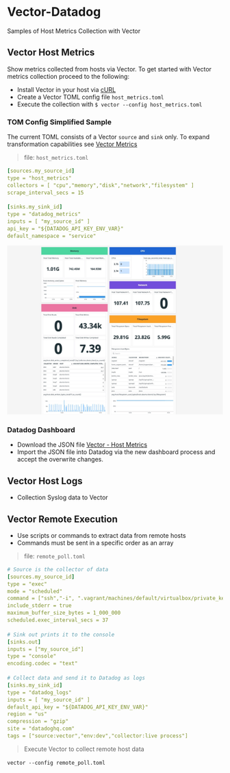 # Vector-Datadog
Samples of Host Metrics Collection with Vector


## Vector Host Metrics

Show metrics collected from hosts via Vector. To get started with Vector metrics collection proceed to the following:

* Install Vector in your host via [cURL](https://vector.dev/docs/setup/installation/#installation-script)
* Create a Vector TOML config file `host_metrics.toml`
* Execute the collection with `$ vector --config host_metrics.toml`

### TOM Config Simplified Sample

The current TOML consists of a Vector `source` and `sink` only. To expand transformation capabilities see [Vector Metrics](https://vector.dev/docs/about/under-the-hood/architecture/data-model/metric/)

> file: `host_metrics.toml`

```yaml
[sources.my_source_id]
type = "host_metrics"
collectors = [ "cpu","memory","disk","network","filesystem" ]
scrape_interval_secs = 15

[sinks.my_sink_id]
type = "datadog_metrics"
inputs = [ "my_source_id" ]
api_key = "${DATADOG_API_KEY_ENV_VAR}"
default_namespace = "service"
```

![Vector Host Metrics](Vector-host_metrics.jpg)

### Datadog Dashboard

* Download the JSON file [Vector - Host Metrics](Vector-HostMetrics--2021-11-04T19_22_56.json)
* Import the JSON file into Datadog via the new dashboard process and accept the overwrite changes.

## Vector Host Logs

* Collection Syslog data to Vector

## Vector Remote Execution

* Use scripts or commands to extract data from remote hosts
* Commands must be sent in a specific order as an array

> file: `remote_poll.toml`

```yaml
# Source is the collector of data
[sources.my_source_id]
type = "exec"
mode = "scheduled"
command = ["ssh","-i", ".vagrant/machines/default/virtualbox/private_key", "vagrant@192.168.86.239", "-o", "StrictHostKeyChecking=no", "-q", "iperf3", "-c", "hera", "-Z", "-J", "-T", "Standard"]
include_stderr = true
maximum_buffer_size_bytes = 1_000_000
scheduled.exec_interval_secs = 37

# Sink out prints it to the console
[sinks.out]
inputs = ["my_source_id"]
type = "console"
encoding.codec = "text"

# Collect data and send it to Datadog as logs
[sinks.my_sink_id]
type = "datadog_logs"
inputs = [ "my_source_id" ]
default_api_key = "${DATADOG_API_KEY_ENV_VAR}"
region = "us"
compression = "gzip"
site = "datadoghq.com"
tags = ["source:vector","env:dev","collector:live process"]
```

> Execute Vector to collect remote host data

`vector --config remote_poll.toml`


